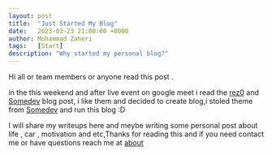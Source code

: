 ```yaml
---
layout: post
title:  "Just Started My Blog"
date:   2023-03-23 21:00:00 +0000
author: Mohammad Zaheri
tags:   [Start]
description: "Why started my personal blog?"  
---
```


Hi all or team members or anyone read this post .

in the this weekend and after live event on google meet i read the [rez0](https://rez0.blog/personal/2023/02/27/how-to-spend-time-well.html) and [Somedev](https://s0md3v.github.io/blog/get-good-quickly) blog post, i like them and decided to create blog,i stoled theme from [Somedev](https://s0md3v.github.io/) and run this blog :D

I will share my writeups here and meybe writing some personal post about life , car , motivation and etc,Thanks for reading this and if you need contact me or have questions reach me at [about](https://mzhrisec.github.io/about)

